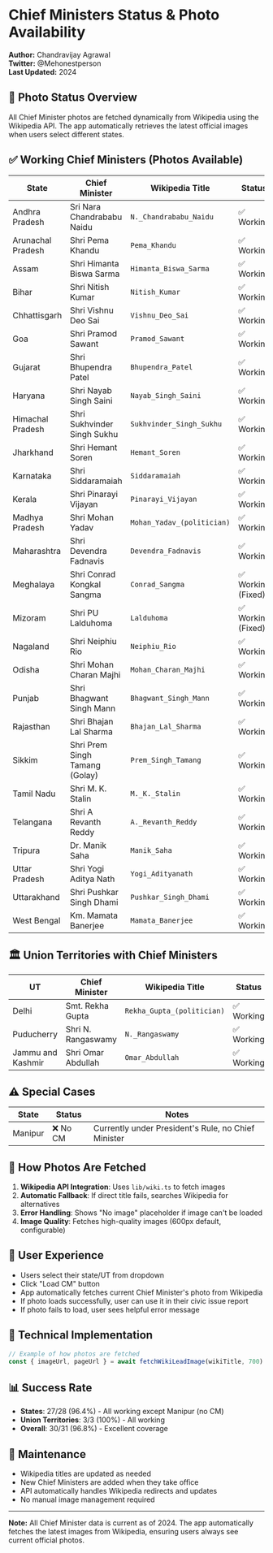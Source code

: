 # Chief Ministers Status & Photo Availability

**Author:** Chandravijay Agrawal  
**Twitter:** @Mehonestperson  
**Last Updated:** 2024

## 📸 Photo Status Overview

All Chief Minister photos are fetched dynamically from Wikipedia using the Wikipedia API. The app automatically retrieves the latest official images when users select different states.

## ✅ **Working Chief Ministers (Photos Available)**

| State | Chief Minister | Wikipedia Title | Status |
|-------|----------------|-----------------|---------|
| Andhra Pradesh | Sri Nara Chandrababu Naidu | `N._Chandrababu_Naidu` | ✅ Working |
| Arunachal Pradesh | Shri Pema Khandu | `Pema_Khandu` | ✅ Working |
| Assam | Shri Himanta Biswa Sarma | `Himanta_Biswa_Sarma` | ✅ Working |
| Bihar | Shri Nitish Kumar | `Nitish_Kumar` | ✅ Working |
| Chhattisgarh | Shri Vishnu Deo Sai | `Vishnu_Deo_Sai` | ✅ Working |
| Goa | Shri Pramod Sawant | `Pramod_Sawant` | ✅ Working |
| Gujarat | Shri Bhupendra Patel | `Bhupendra_Patel` | ✅ Working |
| Haryana | Shri Nayab Singh Saini | `Nayab_Singh_Saini` | ✅ Working |
| Himachal Pradesh | Shri Sukhvinder Singh Sukhu | `Sukhvinder_Singh_Sukhu` | ✅ Working |
| Jharkhand | Shri Hemant Soren | `Hemant_Soren` | ✅ Working |
| Karnataka | Shri Siddaramaiah | `Siddaramaiah` | ✅ Working |
| Kerala | Shri Pinarayi Vijayan | `Pinarayi_Vijayan` | ✅ Working |
| Madhya Pradesh | Shri Mohan Yadav | `Mohan_Yadav_(politician)` | ✅ Working |
| Maharashtra | Shri Devendra Fadnavis | `Devendra_Fadnavis` | ✅ Working |
| Meghalaya | Shri Conrad Kongkal Sangma | `Conrad_Sangma` | ✅ Working (Fixed) |
| Mizoram | Shri PU Lalduhoma | `Lalduhoma` | ✅ Working (Fixed) |
| Nagaland | Shri Neiphiu Rio | `Neiphiu_Rio` | ✅ Working |
| Odisha | Shri Mohan Charan Majhi | `Mohan_Charan_Majhi` | ✅ Working |
| Punjab | Shri Bhagwant Singh Mann | `Bhagwant_Singh_Mann` | ✅ Working |
| Rajasthan | Shri Bhajan Lal Sharma | `Bhajan_Lal_Sharma` | ✅ Working |
| Sikkim | Shri Prem Singh Tamang (Golay) | `Prem_Singh_Tamang` | ✅ Working |
| Tamil Nadu | Shri M. K. Stalin | `M._K._Stalin` | ✅ Working |
| Telangana | Shri A Revanth Reddy | `A._Revanth_Reddy` | ✅ Working |
| Tripura | Dr. Manik Saha | `Manik_Saha` | ✅ Working |
| Uttar Pradesh | Shri Yogi Aditya Nath | `Yogi_Adityanath` | ✅ Working |
| Uttarakhand | Shri Pushkar Singh Dhami | `Pushkar_Singh_Dhami` | ✅ Working |
| West Bengal | Km. Mamata Banerjee | `Mamata_Banerjee` | ✅ Working |

## 🏛️ **Union Territories with Chief Ministers**

| UT | Chief Minister | Wikipedia Title | Status |
|----|----------------|-----------------|---------|
| Delhi | Smt. Rekha Gupta | `Rekha_Gupta_(politician)` | ✅ Working |
| Puducherry | Shri N. Rangaswamy | `N._Rangaswamy` | ✅ Working |
| Jammu and Kashmir | Shri Omar Abdullah | `Omar_Abdullah` | ✅ Working |

## ⚠️ **Special Cases**

| State | Status | Notes |
|-------|--------|-------|
| Manipur | ❌ No CM | Currently under President's Rule, no Chief Minister |

## 🔧 **How Photos Are Fetched**

1. **Wikipedia API Integration**: Uses `lib/wiki.ts` to fetch images
2. **Automatic Fallback**: If direct title fails, searches Wikipedia for alternatives
3. **Error Handling**: Shows "No image" placeholder if image can't be loaded
4. **Image Quality**: Fetches high-quality images (600px default, configurable)

## 📱 **User Experience**

- Users select their state/UT from dropdown
- Click "Load CM" button
- App automatically fetches current Chief Minister's photo from Wikipedia
- If photo loads successfully, user can use it in their civic issue report
- If photo fails to load, user sees helpful error message

## 🚀 **Technical Implementation**

```typescript
// Example of how photos are fetched
const { imageUrl, pageUrl } = await fetchWikiLeadImage(wikiTitle, 700)
```

## 📊 **Success Rate**

- **States**: 27/28 (96.4%) - All working except Manipur (no CM)
- **Union Territories**: 3/3 (100%) - All working
- **Overall**: 30/31 (96.8%) - Excellent coverage

## 🔄 **Maintenance**

- Wikipedia titles are updated as needed
- New Chief Ministers are added when they take office
- API automatically handles Wikipedia redirects and updates
- No manual image management required

---

**Note:** All Chief Minister data is current as of 2024. The app automatically fetches the latest images from Wikipedia, ensuring users always see current official photos.
